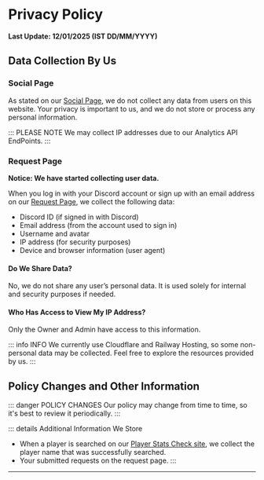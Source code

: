 # Privacy Policy
**Last Update: 12/01/2025 (IST DD/MM/YYYY)**
## Data Collection By Us

### Social Page

As stated on our [Social Page](https://notreal003.github.io/social), we do not collect any data from users on this website. Your privacy is important to us, and we do not store or process any personal information.

::: PLEASE NOTE
We may collect IP addresses due to our Analytics API EndPoints.
:::

### Request Page

**Notice: We have started collecting user data.**

When you log in with your Discord account or sign up with an email address on our [Request Page](https://request.notreal003.xyz), we collect the following data:

- Discord ID (if signed in with Discord)
- Email address (from the account used to sign in)
- Username and avatar
- IP address (for security purposes)
- Device and browser information (user agent)

#### Do We Share Data?

No, we do not share any user’s personal data. It is used solely for internal and security purposes if needed.

#### Who Has Access to View My IP Address?

Only the Owner and Admin have access to this information.

::: info INFO
We currently use Cloudflare and Railway Hosting, so some non-personal data may be collected. Feel free to explore the resources provided by us.
:::

## Policy Changes and Other Information

::: danger POLICY CHANGES
Our policy may change from time to time, so it's best to review it periodically.
:::

::: details Additional Information We Store
- When a player is searched on our [Player Stats Check site](https://notreal003.github.io/player), we collect the player name that was successfully searched.
- Your submitted requests on the request page.
:::

---
